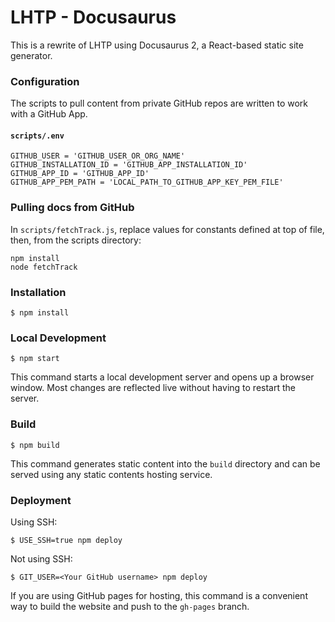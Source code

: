 # LHTP - Docusaurus

This is a rewrite of LHTP using Docusaurus 2, a React-based static site generator.

### Configuration

The scripts to pull content from private GitHub repos are written to work with a GitHub App.

#### **`scripts/.env`**
```
GITHUB_USER = 'GITHUB_USER_OR_ORG_NAME'
GITHUB_INSTALLATION_ID = 'GITHUB_APP_INSTALLATION_ID'
GITHUB_APP_ID = 'GITHUB_APP_ID'
GITHUB_APP_PEM_PATH = 'LOCAL_PATH_TO_GITHUB_APP_KEY_PEM_FILE'
```

### Pulling docs from GitHub

In `scripts/fetchTrack.js`, replace values for constants defined at top of file, then, from the scripts directory:

```
npm install
node fetchTrack
```

### Installation

```
$ npm install
```

### Local Development

```
$ npm start
```

This command starts a local development server and opens up a browser window. Most changes are reflected live without having to restart the server.

### Build

```
$ npm build
```

This command generates static content into the `build` directory and can be served using any static contents hosting service.

### Deployment

Using SSH:

```
$ USE_SSH=true npm deploy
```

Not using SSH:

```
$ GIT_USER=<Your GitHub username> npm deploy
```

If you are using GitHub pages for hosting, this command is a convenient way to build the website and push to the `gh-pages` branch.
